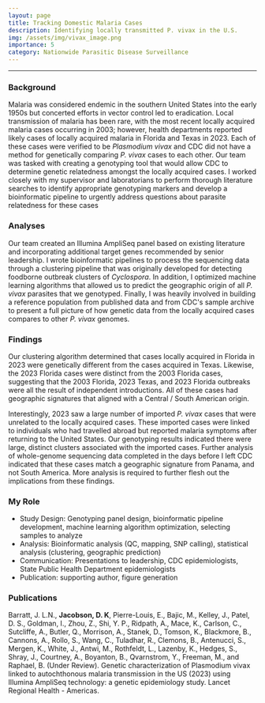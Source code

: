 ```yaml
---
layout: page
title: Tracking Domestic Malaria Cases
description: Identifying locally transmitted P. vivax in the U.S.
img: /assets/img/vivax_image.png
importance: 5
category: Nationwide Parasitic Disease Surveillance
---
```


<!-- <div class="row">
    <div class="col-sm mt-3 mt-md-0">
        <img class="img-fluid rounded z-depth-1" src="{{ '/assets/img/scfa.jpg' | relative_url }}" alt="" title="example image"/>
    </div>
</div> -->
---

### Background
Malaria was considered endemic in the southern United States into the early 1950s but concerted efforts in vector control led to eradication. Local transmission of malaria has been rare, with the most recent locally acquired malaria cases occurring in 2003; however, health departments reported likely cases of locally acquired malaria in Florida and Texas in 2023. Each of these cases were verified to be *Plasmodium vivax* and CDC did not have a method for genetically comparing *P. vivax* cases to each other. Our team was tasked with creating a genotyping tool that would allow CDC to determine genetic relatedness amongst the locally acquired cases. I worked closely with my supervisor and laboratorians to perform thorough literature searches to identify appropriate genotyping markers and develop a bioinformatic pipeline to urgently address questions about parasite relatedness for these cases

### Analyses
Our team created an Illumina AmpliSeq panel based on existing literature and incorporating additional target genes recommended by senior leadership. I wrote bioinformatic pipelines to process the sequencing data through a clustering pipeline that was originally developed for detecting foodborne outbreak clusters of *Cyclospora*. In addition, I optimized machine learning algorithms that allowed us to predict the geographic origin of all *P. vivax* parasites that we genotyped. Finally, I was heavily involved in building a reference population from published data and from CDC's sample archive to present a full picture of how genetic data from the locally acquired cases compares to other *P. vivax* genomes.

### Findings 
Our clustering algorithm determined that cases locally acquired in Florida in 2023 were genetically different from the cases acquired in Texas. Likewise, the 2023 Florida cases were distinct from the 2003 Florida cases, suggesting that the 2003 Florida, 2023 Texas, and 2023 Florida outbreaks were all the result of independent introductions. All of these cases had geographic signatures that aligned with a Central / South American origin.

Interestingly, 2023 saw a large number of imported *P. vivax* cases that were unrelated to the locally acquired cases. These imported cases were linked to individuals who had travelled abroad but reported malaria symptoms after returning to the United States. Our genotyping results indicated there were large, distinct clusters associated with the imported cases. Further analysis of whole-genome sequencing data completed in the days before I left CDC indicated that these cases match a geographic signature from Panama, and not South America. More analysis is required to further flesh out the implications from these findings.

### My Role
- Study Design: Genotyping panel design, bioinformatic pipeline development, machine learning algorithm optimization, selecting samples to analyze
- Analysis: Bioinformatic analysis (QC, mapping, SNP calling), statistical analysis (clustering, geographic prediction)
- Communication: Presentations to leadership, CDC epidemiologists, State Public Health Department epidemiologists
- Publication: supporting author, figure generation


### Publications

Barratt, J. L.N., **Jacobson, D. K**, Pierre-Louis, E., Bajic, M., Kelley, J., Patel, D. S., Goldman, I., Zhou, Z., Shi, Y. P., Ridpath, A., Mace, K.,
Carlson, C., Sutcliffe, A., Butler, Q., Morrison, A., Stanek, D., Tomson, K., Blackmore, B., Cannons, A., Rollo, S., Wang, C., Tuladhar, R.,
Clemons, B., Antenucci, S., Mergen, K., White, J., Antwi, M., Rothfeldt, L., Lazenby, K., Hedges, S., Shray, J., Courtney, A., Boyanton,
B., Qvarnstrom, Y., Freeman, M., and Raphael, B. (Under Review). Genetic characterization of Plasmodium vivax linked to
autochthonous malaria transmission in the US (2023) using Illumina AmpliSeq technology: a genetic epidemiology study. Lancet
Regional Health - Americas.